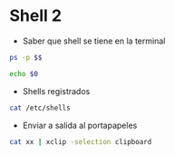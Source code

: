 # Shell 2

- Saber que shell se tiene en la terminal

```bash
ps -p $$

echo $0
```

- Shells registrados

```bash
cat /etc/shells
```

- Enviar a salida al portapapeles

```bash
cat xx | xclip -selection clipboard
```
